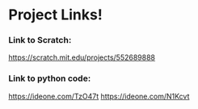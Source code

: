 # Project Links!

### Link to Scratch:
https://scratch.mit.edu/projects/552689888

### Link to python code:
https://ideone.com/TzO47t 
https://ideone.com/N1Kcvt
